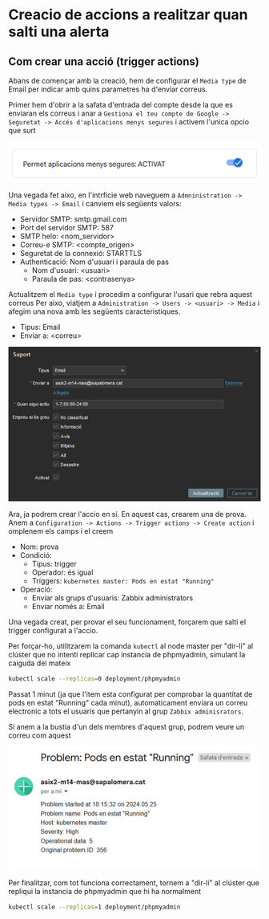 # Creacio de accions a realitzar quan salti una alerta

## Com crear una acció (trigger actions)
Abans de començar amb la creació, hem de configurar el `Media type` de Email per indicar amb quins parametres ha d'enviar correus. 

Primer hem d'obrir a la safata d'entrada del compte desde la que es enviaran els correus i anar a `Gestiona el teu compte de Google -> Seguretat -> Accés d'aplicacions menys segures` i activem l'unica opcio que surt

![less_safe_apps](../.Images/zabbix/less_safe_apps.png)
 
Una vegada fet aixo, en l'intrficie web naveguem a `Admninistration -> Media types -> Email` i canviem els següents valors:

- Servidor SMTP: smtp.gmail.com
- Port del servidor SMTP: 587
- SMTP helo: <nom_servidor>
- Correu-e SMTP: <compte_origen>
- Seguretat de la connexió: STARTTLS
- Authenticació: Nom d'usuari i paraula de pas
  - Nom d'usuari: <usuari\>
  - Paraula de pas: <contrasenya\>

Actualitzem el `Media type` i procedim a configurar l'usari que rebra aquest correus
Per aixo, viatjem a `Administration -> Users -> <usuari> -> Media` i afegim una nova amb les següents caracteristiques.

- Tipus: Email
- Enviar a: <correu\>

![user_media](../.Images/zabbix/user_media.png)

Ara, ja podrem crear l'accio en si. En aquest cas, crearem una de prova. Anem a `Configuration -> Actions -> Trigger actions -> Create action` i omplenem els camps i el creem

- Nom: prova
- Condició:
  -  Tipus: trigger
  -  Operador: és igual
  -  Triggers: `kubernetes master: Pods en estat "Running"`
- Operació:
  - Enviar als grups d'usuaris: Zabbix administrators
  - Enviar només a: Email

Una vegada creat, per provar el seu funcionament, forçarem que salti el trigger configurat a l'accio.

Per forçar-ho, utilitzarem la comanda `kubectl` al node master per "dir-li" al clúster que no intenti replicar cap instancia de phpmyadmin, simulant la caiguda del mateix

```bash
kubectl scale --replicas=0 deployment/phpmyadmin
```

Passat 1 minut (ja que l'item esta configurat per comprobar la quantitat de pods en estat "Running" cada minut), automaticament enviara un correu electronic a tots el usuaris que pertanyin al grup `Zabbix adminisrators`.

Si anem a la bustia d'un dels membres d'aquest grup, podrem veure un correu com aquest

![trigger_mail](../.Images/zabbix/trigger_mail.png)

Per finalitzar, com tot funciona correctament, tornem a "dir-li" al clúster que repliqui la instancia de phpmyadmin que hi ha normalment

```bash
kubectl scale --replicas=1 deployment/phpmyadmin
```


